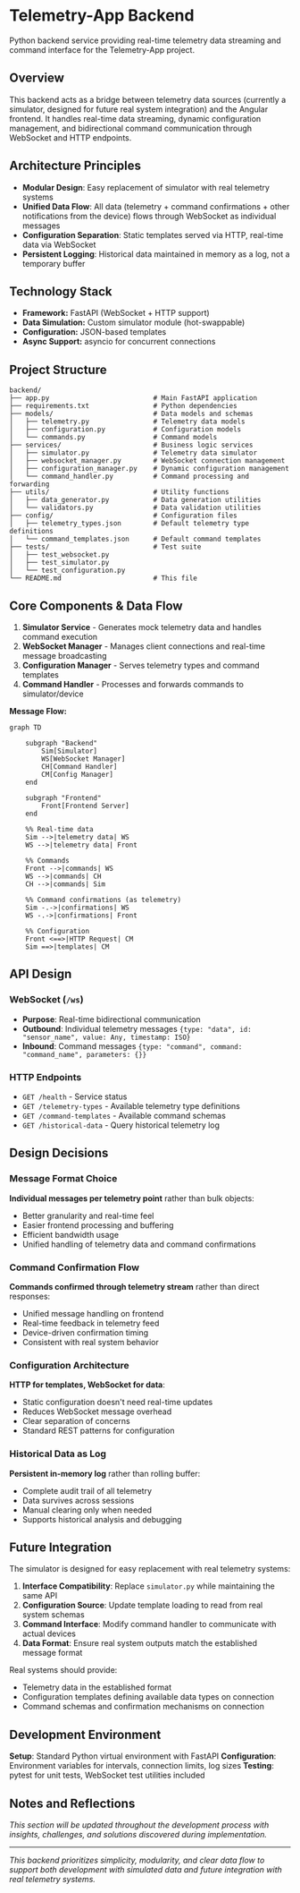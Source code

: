 # Telemetry-App Backend

Python backend service providing real-time telemetry data streaming and command interface for the Telemetry-App project.

## Overview

This backend acts as a bridge between telemetry data sources (currently a simulator, designed for future real system integration) and the Angular frontend. It handles real-time data streaming, dynamic configuration management, and bidirectional command communication through WebSocket and HTTP endpoints.

## Architecture Principles

- **Modular Design**: Easy replacement of simulator with real telemetry systems
- **Unified Data Flow**: All data (telemetry + command confirmations + other notifications from the device) flows through WebSocket as individual messages
- **Configuration Separation**: Static templates served via HTTP, real-time data via WebSocket
- **Persistent Logging**: Historical data maintained in memory as a log, not a temporary buffer

## Technology Stack

- **Framework:** FastAPI (WebSocket + HTTP support)
- **Data Simulation:** Custom simulator module (hot-swappable)
- **Configuration:** JSON-based templates
- **Async Support:** asyncio for concurrent connections

## Project Structure

```
backend/
├── app.py                          # Main FastAPI application
├── requirements.txt                # Python dependencies
├── models/                         # Data models and schemas
│   ├── telemetry.py                # Telemetry data models
│   ├── configuration.py            # Configuration models
│   └── commands.py                 # Command models
├── services/                       # Business logic services
│   ├── simulator.py                # Telemetry data simulator
│   ├── websocket_manager.py        # WebSocket connection management
│   ├── configuration_manager.py    # Dynamic configuration management
│   └── command_handler.py          # Command processing and forwarding
├── utils/                          # Utility functions
│   ├── data_generator.py           # Data generation utilities
│   └── validators.py               # Data validation utilities
├── config/                         # Configuration files
│   ├── telemetry_types.json        # Default telemetry type definitions
│   └── command_templates.json      # Default command templates
├── tests/                          # Test suite
│   ├── test_websocket.py
│   ├── test_simulator.py
│   └── test_configuration.py
└── README.md                       # This file
```

## Core Components & Data Flow

1. **Simulator Service** - Generates mock telemetry data and handles command execution
2. **WebSocket Manager** - Manages client connections and real-time message broadcasting
3. **Configuration Manager** - Serves telemetry types and command templates
4. **Command Handler** - Processes and forwards commands to simulator/device

**Message Flow:**

```mermaid
graph TD

    subgraph "Backend"
        Sim[Simulator]
        WS[WebSocket Manager]
        CH[Command Handler]
        CM[Config Manager]
    end

    subgraph "Frontend"
        Front[Frontend Server]
    end
  
    %% Real-time data
    Sim -->|telemetry data| WS
    WS -->|telemetry data| Front
  
    %% Commands
    Front -->|commands| WS
    WS -->|commands| CH
    CH -->|commands| Sim
  
    %% Command confirmations (as telemetry)
    Sim -.->|confirmations| WS
    WS -.->|confirmations| Front
  
    %% Configuration
    Front <==>|HTTP Request| CM
    Sim ==>|templates| CM
```

## API Design

### WebSocket (`/ws`)

- **Purpose**: Real-time bidirectional communication
- **Outbound**: Individual telemetry messages `{type: "data", id: "sensor_name", value: Any, timestamp: ISO}`
- **Inbound**: Command messages `{type: "command", command: "command_name", parameters: {}}`

### HTTP Endpoints

- `GET /health` - Service status
- `GET /telemetry-types` - Available telemetry type definitions
- `GET /command-templates` - Available command schemas
- `GET /historical-data` - Query historical telemetry log

## Design Decisions

### Message Format Choice

**Individual messages per telemetry point** rather than bulk objects:

- Better granularity and real-time feel
- Easier frontend processing and buffering
- Efficient bandwidth usage
- Unified handling of telemetry data and command confirmations

### Command Confirmation Flow

**Commands confirmed through telemetry stream** rather than direct responses:

- Unified message handling on frontend
- Real-time feedback in telemetry feed
- Device-driven confirmation timing
- Consistent with real system behavior

### Configuration Architecture

**HTTP for templates, WebSocket for data**:

- Static configuration doesn't need real-time updates
- Reduces WebSocket message overhead
- Clear separation of concerns
- Standard REST patterns for configuration

### Historical Data as Log

**Persistent in-memory log** rather than rolling buffer:

- Complete audit trail of all telemetry
- Data survives across sessions
- Manual clearing only when needed
- Supports historical analysis and debugging

## Future Integration

The simulator is designed for easy replacement with real telemetry systems:

1. **Interface Compatibility**: Replace `simulator.py` while maintaining the same API
2. **Configuration Source**: Update template loading to read from real system schemas
3. **Command Interface**: Modify command handler to communicate with actual devices
4. **Data Format**: Ensure real system outputs match the established message format

Real systems should provide:

- Telemetry data in the established format
- Configuration templates defining available data types on connection
- Command schemas and confirmation mechanisms on connection

## Development Environment

**Setup**: Standard Python virtual environment with FastAPI
**Configuration**: Environment variables for intervals, connection limits, log sizes
**Testing**: pytest for unit tests, WebSocket test utilities included

## Notes and Reflections

*This section will be updated throughout the development process with insights, challenges, and solutions discovered during implementation.*

---

*This backend prioritizes simplicity, modularity, and clear data flow to support both development with simulated data and future integration with real telemetry systems.*
